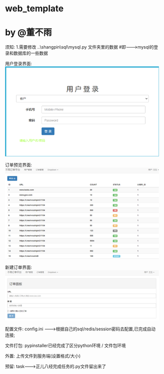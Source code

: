 # web_template
# by @董不雨



须知:
1.需要修改
..\shangpin\sql\mysql.py 
文件夹里的数据
#即--->mysql的登录和数据库的一些数据

用户登录界面:
![Image Description](help_image/1.png)

订单预览界面:
![Image Description](help_image/订单预览.png)

新建订单界面:
![Image Description](help_image/创建订单.png)

配置文件:
config.ini --->根据自己的sql/redis/session密码去配置,已完成自动连接;

文件打包:
pypinstaller已经完成了区分python环境 / 文件包环境 

外置:
上传文件到服务端(设置格式/大小)

预留:
task--->正儿八经完成任务的.py文件留出来了



